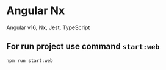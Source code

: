 # Angular Nx

Angular v16, Nx, Jest, TypeScript

## For run project use command `start:web`

```
npm run start:web
```
